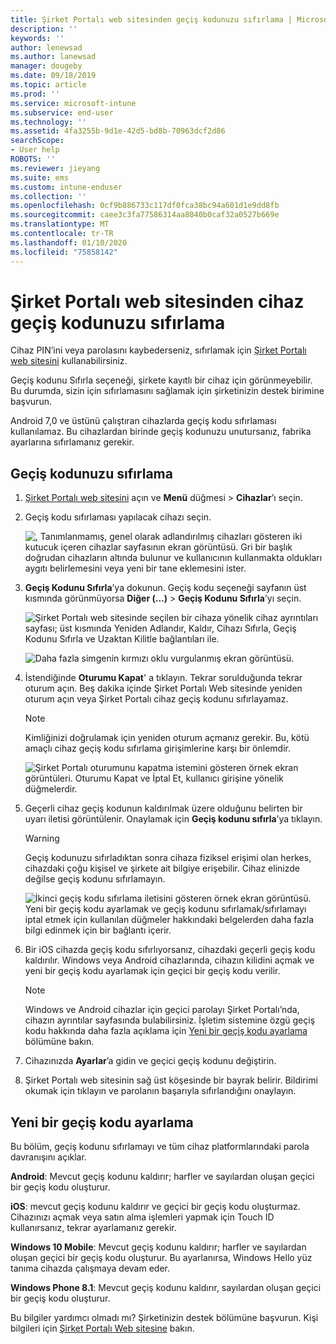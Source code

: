 ```yaml
---
title: Şirket Portalı web sitesinden geçiş kodunuzu sıfırlama | Microsoft Docs
description: ''
keywords: ''
author: lenewsad
ms.author: lanewsad
manager: dougeby
ms.date: 09/18/2019
ms.topic: article
ms.prod: ''
ms.service: microsoft-intune
ms.subservice: end-user
ms.technology: ''
ms.assetid: 4fa3255b-9d1e-42d5-bd8b-70963dcf2d86
searchScope:
- User help
ROBOTS: ''
ms.reviewer: jieyang
ms.suite: ems
ms.custom: intune-enduser
ms.collection: ''
ms.openlocfilehash: 0cf9b886733c117df0fca38bc94a601d1e9dd8fb
ms.sourcegitcommit: caee3c3fa77586314aa8040b0caf32a0527b669e
ms.translationtype: MT
ms.contentlocale: tr-TR
ms.lasthandoff: 01/10/2020
ms.locfileid: "75858142"
---
```

# <a name="how-to-reset-your-device-passcode-from-the-company-portal-website"></a>Şirket Portalı web sitesinden cihaz geçiş kodunuzu sıfırlama

Cihaz PIN’ini veya parolasını kaybederseniz, sıfırlamak için [Şirket Portalı web sitesini](https://portal.manage.microsoft.com) kullanabilirsiniz. 

Geçiş kodunu Sıfırla seçeneği, şirkete kayıtlı bir cihaz için görünmeyebilir. Bu durumda, sizin için sıfırlamasını sağlamak için şirketinizin destek birimine başvurun.  

Android 7,0 ve üstünü çalıştıran cihazlarda geçiş kodu sıfırlaması kullanılamaz. Bu cihazlardan birinde geçiş kodunuzu unutursanız, fabrika ayarlarına sıfırlamanız gerekir.  

## <a name="reset-your-passcode"></a>Geçiş kodunuzu sıfırlama

1. [Şirket Portalı web sitesini](https://portal.manage.microsoft.com) açın ve __Menü__ düğmesi > __Cihazlar__’ı seçin.  

2. Geçiş kodu sıfırlaması yapılacak cihazı seçin.  

    ![, Tanımlanmamış, genel olarak adlandırılmış cihazları gösteren iki kutucuk içeren cihazlar sayfasının ekran görüntüsü. Gri bir başlık doğrudan cihazların altında bulunur ve kullanıcının kullanmakta oldukları aygıtı belirlemesini veya yeni bir tane eklemesini ister.](./media/rename-reset-device-step2-1808.png) 

3. **Geçiş Kodunu Sıfırla**’ya dokunun. Geçiş kodu seçeneği sayfanın üst kısmında görünmüyorsa **Diğer (...)**  > **Geçiş Kodunu Sıfırla**’yı seçin.   

   ![Şirket Portalı web sitesinde seçilen bir cihaza yönelik cihaz ayrıntıları sayfası; üst kısmında Yeniden Adlandır, Kaldır, Cihazı Sıfırla, Geçiş Kodunu Sıfırla ve Uzaktan Kilitle bağlantıları ile. ](./media/rename-reset-device-1808.png)   

    ![Daha fazla simgenin kırmızı oklu vurgulanmış ekran görüntüsü.](./media/rename-reset-device-step3-more-1808.png)  

4. İstendiğinde **Oturumu Kapat**' a tıklayın. Tekrar sorulduğunda tekrar oturum açın. Beş dakika içinde Şirket Portalı Web sitesinde yeniden oturum açın veya Şirket Portalı cihaz geçiş kodunu sıfırlayamaz.  

   > [!NOTE]
   > Kimliğinizi doğrulamak için yeniden oturum açmanız gerekir. Bu, kötü amaçlı cihaz geçiş kodu sıfırlama girişimlerine karşı bir önlemdir.

   ![Şirket Portalı oturumunu kapatma istemini gösteren örnek ekran görüntüleri. Oturumu Kapat ve İptal Et, kullanıcı girişine yönelik düğmelerdir.](./media/iwp-reset-passcode-popup-1808.png)

5. Geçerli cihaz geçiş kodunun kaldırılmak üzere olduğunu belirten bir uyarı iletisi görüntülenir. Onaylamak için **Geçiş kodunu sıfırla**’ya tıklayın.  
    > [!WARNING]
    > Geçiş kodunuzu sıfırladıktan sonra cihaza fiziksel erişimi olan herkes, cihazdaki çoğu kişisel ve şirkete ait bilgiye erişebilir. Cihaz elinizde değilse geçiş kodunu sıfırlamayın.  

   ![İkinci geçiş kodu sıfırlama iletisini gösteren örnek ekran görüntüsü. Yeni bir geçiş kodu ayarlamak ve geçiş kodunu sıfırlamak/sıfırlamayı iptal etmek için kullanılan düğmeler hakkındaki belgelerden daha fazla bilgi edinmek için bir bağlantı içerir.](./media/iwp-reset-passcode-popup2-1808.png) 

6. Bir iOS cihazda geçiş kodu sıfırlıyorsanız, cihazdaki geçerli geçiş kodu kaldırılır. Windows veya Android cihazlarında, cihazın kilidini açmak ve yeni bir geçiş kodu ayarlamak için geçici bir geçiş kodu verilir. 

   > [!NOTE]
   > Windows ve Android cihazlar için geçici parolayı Şirket Portalı’nda, cihazın ayrıntılar sayfasında bulabilirsiniz. İşletim sistemine özgü geçiş kodu hakkında daha fazla açıklama için [Yeni bir geçiş kodu ayarlama](reset-your-passcode-cpwebsite.md#set-up-a-new-passcode) bölümüne bakın.  
   
7. Cihazınızda **Ayarlar**’a gidin ve geçici geçiş kodunu değiştirin. 

8. Şirket Portalı web sitesinin sağ üst köşesinde bir bayrak belirir. Bildirimi okumak için tıklayın ve parolanın başarıyla sıfırlandığını onaylayın.  

## <a name="set-up-a-new-passcode"></a>Yeni bir geçiş kodu ayarlama  

Bu bölüm, geçiş kodunu sıfırlamayı ve tüm cihaz platformlarındaki parola davranışını açıklar.  

**Android**: Mevcut geçiş kodunu kaldırır; harfler ve sayılardan oluşan geçici bir geçiş kodu oluşturur.

**iOS**: mevcut geçiş kodunu kaldırır ve geçici bir geçiş kodu oluşturmaz. Cihazınızı açmak veya satın alma işlemleri yapmak için Touch ID kullanırsanız, tekrar ayarlamanız gerekir.  

**Windows 10 Mobile**: Mevcut geçiş kodunu kaldırır; harfler ve sayılardan oluşan geçici bir geçiş kodu oluşturur. Bu ayarlanırsa, Windows Hello yüz tanıma cihazda çalışmaya devam eder.

**Windows Phone 8.1**: Mevcut geçiş kodunu kaldırır, sayılardan oluşan geçici bir geçiş kodu oluşturur.  

Bu bilgiler yardımcı olmadı mı? Şirketinizin destek bölümüne başvurun. Kişi bilgileri için [Şirket Portalı Web sitesine](https://go.microsoft.com/fwlink/?linkid=2010980) bakın.  
